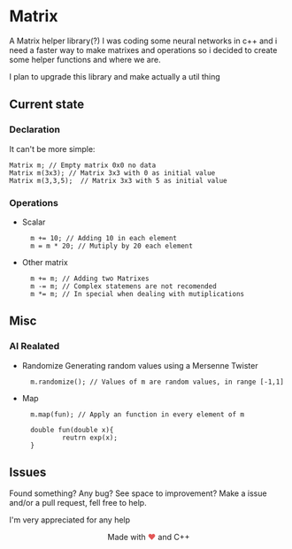 # Matrix

A Matrix helper library(?)
I was coding some neural networks in c++ and i need a faster way to make matrixes and operations so i decided to create some helper functions and where we are.

I plan to upgrade this library and make actually a util thing

## Current state

### Declaration

It can't be more simple:

    Matrix m; // Empty matrix 0x0 no data
    Matrix m(3x3); // Matrix 3x3 with 0 as initial value
    Matrix m(3,3,5);  // Matrix 3x3 with 5 as initial value

### Operations

- Scalar

        m += 10; // Adding 10 in each element
        m = m * 20; // Mutiply by 20 each element

- Other matrix

        m += m; // Adding two Matrixes
        m -= m; // Complex statemens are not recomended
        m *= m; // In special when dealing with mutiplications

## Misc

### AI Realated

- Randomize
  Generating random values using a Mersenne Twister

        m.randomize(); // Values of m are random values, in range [-1,1]

- Map

        m.map(fun); // Apply an function in every element of m

        double fun(double x){
                reutrn exp(x);
        }

## Issues

Found something? Any bug? See space to improvement? Make a issue and/or a pull request, fell free to help.

I'm very appreciated for any help

<center>
<style>.heart{color:#e25555;}</style>
Made with <span class="heart">❤</span> and C++
</center>
